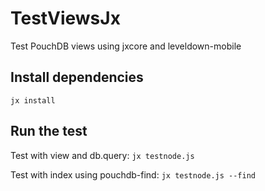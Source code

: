 # TestViewsJx
Test PouchDB views using jxcore and leveldown-mobile

## Install dependencies
`jx install`

## Run the test
Test with view and db.query: `jx testnode.js`

Test with index using pouchdb-find: `jx testnode.js --find`

